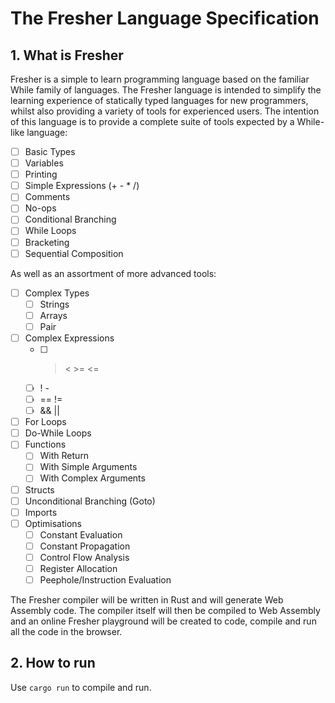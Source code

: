 # The Fresher Language Specification

## 1. What is Fresher

Fresher is a simple to learn programming language based on the familiar While family of languages. The Fresher language is intended to simplify the learning experience of statically typed languages for new programmers, whilst also providing a variety of tools for experienced users. The intention of this language is to provide a complete suite of tools expected by a While-like language:

- [ ] Basic Types
- [ ] Variables
- [ ] Printing
- [ ] Simple Expressions (+ - * /)
- [ ] Comments
- [ ] No-ops
- [ ] Conditional Branching
- [ ] While Loops
- [ ] Bracketing
- [ ] Sequential Composition

As well as an assortment of more advanced tools:
- [ ] Complex Types
    - [ ] Strings
    - [ ] Arrays
    - [ ] Pair
- [ ] Complex Expressions 
    - [ ] > < >= <=
    - [ ] ! -
    - [ ] == !=
    - [ ] && ||
- [ ] For Loops
- [ ] Do-While Loops 
- [ ] Functions
    - [ ] With Return
    - [ ] With Simple Arguments
    - [ ] With Complex Arguments
- [ ] Structs
- [ ] Unconditional Branching (Goto)
- [ ] Imports
- [ ] Optimisations
    - [ ] Constant Evaluation
    - [ ] Constant Propagation
    - [ ] Control Flow Analysis
    - [ ] Register Allocation
    - [ ] Peephole/Instruction Evaluation

The Fresher compiler will be written in Rust and will generate Web Assembly code. The compiler itself will then be compiled to Web Assembly and an online Fresher playground will be created to code, compile and run all the code in the browser. 

## 2. How to run

Use ```cargo run``` to compile and run.